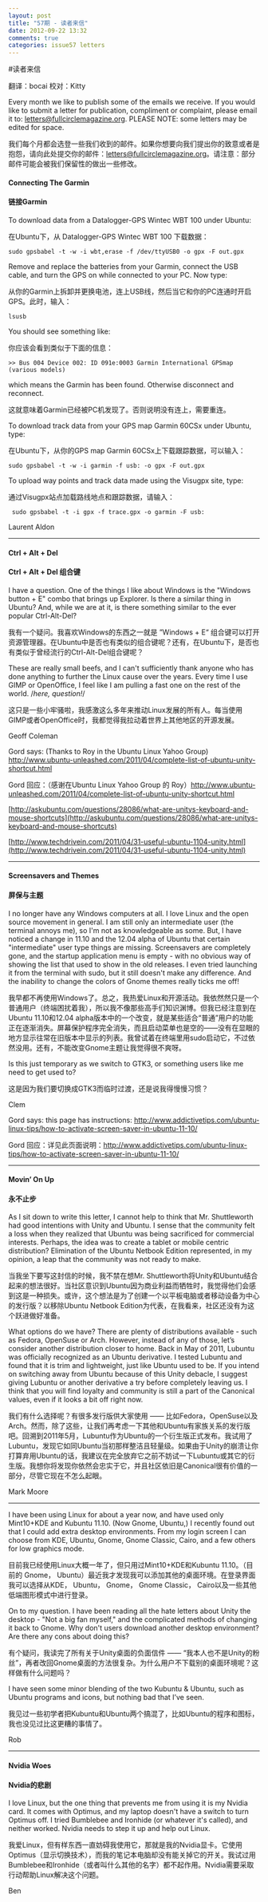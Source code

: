 ```yaml
---
layout: post
title: "57期 - 读者来信"
date: 2012-09-22 13:32
comments: true
categories: issue57 letters
---
```

 
#读者来信

翻译：bocai  校对：Kitty

Every month we like to publish some of the emails we receive. If you would like to submit a letter for publication, compliment or complaint, please email it to: letters@fullcirclemagazine.org. PLEASE NOTE: some letters may be edited for space. 

我们每个月都会选登一些我们收到的邮件。如果你想要向我们提出你的致意或者是抱怨，请向此处提交你的邮件：letters@fullcirclemagazine.org。请注意：部分邮件可能会被我们保留性的做出一些修改。

#### Connecting The Garmin 

#### 链接Garmin 

To download data from a Datalogger-GPS Wintec WBT 100 under Ubuntu: 

在Ubuntu下，从 Datalogger-GPS Wintec WBT 100 下载数据：

    sudo gpsbabel -t -w -i wbt,erase -f /dev/ttyUSB0 -o gpx -F out.gpx

Remove and replace the batteries from your Garmin, connect the USB cable, and turn the GPS on while connected to your PC. Now type: 

从你的Garmin上拆卸并更换电池，连上USB线，然后当它和你的PC连通时开启GPS。此时，输入：
    
    lsusb
    
You should see something like: 

你应该会看到类似于下面的信息：

    >> Bus 004 Device 002: ID 091e:0003 Garmin International GPSmap (various models)

which means the Garmin has been found. Otherwise disconnect and reconnect. 

这就意味着Garmin已经被PC机发现了。否则说明没有连上，需要重连。

To download track data from your GPS map Garmin 60CSx under Ubuntu, type: 

在Ubuntu下，从你的GPS map Garmin 60CSx上下载跟踪数据，可以输入：

    sudo gpsbabel -t -w -i garmin -f usb: -o gpx -F out.gpx

To upload way points and track data made using the Visugpx site, type: 

通过Visugpx站点加载路线地点和跟踪数据，请输入：

     sudo gpsbabel -t -i gpx -f trace.gpx -o garmin -F usb:

Laurent Aldon

----


#### Ctrl + Alt + Del 

#### Ctrl + Alt + Del 组合键

I have a question. One of the things I like about Windows is the "Windows button + E" combo that brings up Explorer. Is there a similar thing in Ubuntu? And, while we are at it, is there something similar to the ever popular Ctrl-Alt-Del? 

我有一个疑问。我喜欢Windows的东西之一就是 ”Windows + E“ 组合键可以打开资源管理器。在Ubuntu中是否也有类似的组合键呢？还有，在Ubuntu下，是否也有类似于曾经流行的Ctrl-Alt-Del组合键呢？

These are really small beefs, and I can't sufficiently thank anyone who has done anything to further the Linux cause over the years. Every time I use GIMP or OpenOffice, I feel like I am pulling a fast one on the rest of the world. /*here, question!*/

这只是一些小牢骚啦，我感激这么多年来推动Linux发展的所有人。每当使用GIMP或者OpenOffice时，我都觉得我拉动着世界上其他地区的开源发展。


Geoff Coleman 


Gord says: (Thanks to Roy in the Ubuntu Linux Yahoo Group) [http://www.ubuntu-unleashed.com/2011/04/complete-list-of-ubuntu-unity-shortcut.html ](http://www.ubuntu-unleashed.com/2011/04/complete-list-of-ubuntu-unity-shortcut.html)

Gord 回应：（感谢在Ubuntu Linux Yahoo Group 的 Roy）[http://www.ubuntu-unleashed.com/2011/04/complete-list-of-ubuntu-unity-shortcut.html ](http://www.ubuntu-unleashed.com/2011/04/complete-list-of-ubuntu-unity-shortcut.html)


[http://askubuntu.com/questions/28086/what-are-unitys-keyboard-and-mouse-shortcuts](http://askubuntu.com/questions/28086/what-are-unitys-keyboard-and-mouse-shortcuts) 

[http://www.techdrivein.com/2011/04/31-useful-ubuntu-1104-unity.html](http://www.techdrivein.com/2011/04/31-useful-ubuntu-1104-unity.html) 

----

#### Screensavers and Themes 

#### 屏保与主题  

I no longer have any Windows computers at all. I love Linux and the open source movement in general. I am still only an intermediate user (the terminal annoys me), so I'm not as knowledgeable as some. But, I have noticed a change in 11.10 and the 12.04 alpha of Ubuntu that certain "intermediate" user type things are missing. Screensavers are completely gone, and the startup application menu is empty - with no obvious way of showing the list that used to show in the old releases. I even tried launching it from the terminal with sudo, but it still doesn't make any difference. And the inability to change the colors of Gnome themes really ticks me off! 

我早都不再使用Windows了。总之，我热爱Linux和开源活动。我依然然只是一个普通用户（终端困扰着我），所以我不像那些高手们知识渊博。但我已经注意到在Ubuntu 11.10和12.04 alpha版本中的一个改变，就是某些适合“普通”用户的功能正在逐渐消失。屏幕保护程序完全消失，而且启动菜单也是空的——没有在显眼的地方显示往常在旧版本中显示的列表。我曾试着在终端里用sudo启动它，不过依然没用。还有，不能改变Gnome主题让我觉得很不爽呀。

Is this just temporary as we switch to GTK3, or something users like me need to get used to? 

这是因为我们要切换成GTK3而临时过渡，还是说我得慢慢习惯？

Clem


Gord says: this page has instructions: http://www.addictivetips.com/ubuntu-linux-tips/how-to-activate-screen-saver-in-ubuntu-11-10/ 

Gord 回应：详见此页面说明：http://www.addictivetips.com/ubuntu-linux-tips/how-to-activate-screen-saver-in-ubuntu-11-10/ 

----


#### Movin’ On Up
 
#### 永不止步

As I sit down to write this letter, I cannot help to think that Mr. Shuttleworth had good intentions with Unity and Ubuntu. I sense that the community felt a loss when they realized that Ubuntu was being sacrificed for commercial interests. Perhaps, the idea was to create a tablet or mobile centric distribution? Elimination of the Ubuntu Netbook Edition represented, in my opinion, a leap that the community was not ready to make. 

当我坐下要写这封信的时候，我不禁在想Mr. Shuttleworth将Unity和Ubuntu结合起来的想法很好。当社区意识到Ubuntu因为商业利益而牺牲时，我觉得他们会感到这是一种损失。或许，这个想法是为了创建一个以平板电脑或者移动设备为中心的发行版？以移除Ubuntu Netbook Edition为代表，在我看来，社区还没有为这个跃进做好准备。

What options do we have? There are plenty of distributions available - such as Fedora, OpenSuse or Arch. However, instead of any of those, let’s consider another distribution closer to home. Back in May of 2011, Lubuntu was officially recognized as an Ubuntu derivative. I tested Lubuntu and found that it is trim and lightweight, just like Ubuntu used to be. If you intend on switching away from Ubuntu because of this Unity debacle, I suggest giving Lubuntu or another derivative a try before completely leaving us. I think that you will find loyalty and community is still a part of the Canonical values, even if it looks a bit off right now. 

我们有什么选择呢？有很多发行版供大家使用 —— 比如Fedora，OpenSuse以及Arch。然而，除了这些，让我们再考虑一下其他和Ubuntu有家族关系的发行版吧。回溯到2011年5月，Lubuntu作为Ubuntu的一个衍生版正式发布。我试用了Lubuntu，发现它如同Ubuntu当初那样整洁且轻量级。如果由于Unity的崩溃让你打算弃用Ubuntu的话，我建议在完全放弃它之前不妨试一下Lubuntu或其它的衍生版。我想你将发现你依然会忠实于它，并且社区依旧是Canonical很有价值的一部分，尽管它现在不怎么起眼。

Mark Moore

----


I have been using Linux for about a year now, and have used only Mint10+KDE and Kubuntu 11.10. (Now Gnome, Ubuntu,) I recently found out that I could add extra desktop environments. From my login screen I can choose from KDE, Ubuntu, Gnome, Gnome Classic, Cairo, and a few others for low graphics mode. 

目前我已经使用Linux大概一年了，但只用过Mint10+KDE和Kubuntu 11.10。（目前的 Gnome， Ubuntu）最近我才发现我可以添加其他的桌面环境。在登录界面我可以选择从KDE， Ubuntu， Gnome， Gnome Classic， Cairo以及一些其他低端图形模式中进行登录。

On to my question. I have been reading all the hate letters about Unity the desktop - "Not a big fan myself," and the complicated methods of changing it back to Gnome. Why don't users download another desktop environment? Are there any cons about doing this? 

有个疑问，我读完了所有关于Unity桌面的负面信件 —— “我本人也不是Unity的粉丝”，再者改回Gnome桌面的方法很复杂。为什么用户不下载别的桌面环境呢？这样做有什么问题吗？

I have seen some minor blending of the two Kubuntu & Ubuntu, such as Ubuntu programs and icons, but nothing bad that I’ve seen. 

我见过一些初学者把Kubuntu和Ubuntu两个搞混了，比如Ubuntu的程序和图标，我也没见过比这更糟的事情了。

Rob 

----


#### Nvidia Woes 

#### Nvidia的悲剧

I love Linux, but the one thing that prevents me from using it is my Nvidia card. It comes with Optimus, and my laptop doesn't have a switch to turn Optimus off. I tried Bumblebee and Ironhide (or whatever it's called), and neither worked. Nvidia needs to step it up and help out Linux. 

我爱Linux，但有样东西一直妨碍我使用它，那就是我的Nvidia显卡。它使用Optimus（显示切换技术），而我的笔记本电脑却没有能关掉它的开关。我试过用Bumblebee和Ironhide（或者叫什么其他的名字）都不起作用。Nvidia需要采取行动帮助Linux解决这个问题。

Ben

